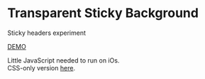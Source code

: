 # Transparent Sticky Background

Sticky headers experiment

[DEMO](https://nicopowa.github.io/stickyback)  

Little JavaScript needed to run on iOs.  
CSS-only version [here](https://nicopowa.github.io/stickyback/orig.html).  